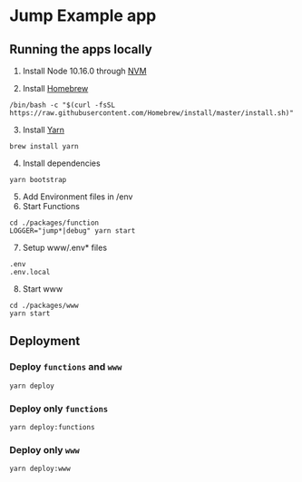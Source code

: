 # Jump Example app

## Running the apps locally
1. Install Node 10.16.0 through [NVM](https://github.com/nvm-sh/nvm)

2. Install [Homebrew](https://brew.sh/)
```
/bin/bash -c "$(curl -fsSL https://raw.githubusercontent.com/Homebrew/install/master/install.sh)"
```
3. Install [Yarn](https://classic.yarnpkg.com/en/docs/install/)
```
brew install yarn
```
4. Install dependencies
```
yarn bootstrap
```
5. Add Environment files in /env
6. Start Functions
```
cd ./packages/function
LOGGER="jump*|debug" yarn start
```
7. Setup www/.env* files
```
.env
.env.local
```
8. Start www
```
cd ./packages/www
yarn start
```

## Deployment
### Deploy `functions` and `www`
```
yarn deploy
```

### Deploy only `functions`
```
yarn deploy:functions
```

### Deploy only `www`
```
yarn deploy:www
```
